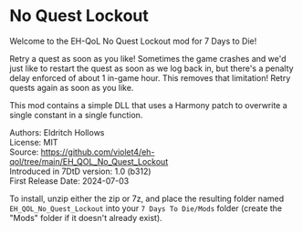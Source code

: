 
# No Quest Lockout

Welcome to the EH-QoL No Quest Lockout mod for 7 Days to Die!

Retry a quest as soon as you like! Sometimes the game crashes and we'd just like to restart the quest as soon as we log back in, but there's a penalty delay enforced of about 1 in-game hour. This removes that limitation! Retry quests again as soon as you like.

This mod contains a simple DLL that uses a Harmony patch to overwrite a single constant in a single function.

Authors: Eldritch Hollows  
License: MIT  
Source: https://github.com/violet4/eh-qol/tree/main/EH_QOL_No_Quest_Lockout  
Introduced in 7DtD version: 1.0 (b312)  
First Release Date: 2024-07-03  

To install, unzip either the zip or 7z, and place the resulting folder named `EH_QOL_No_Quest_Lockout` into your `7 Days To Die/Mods` folder (create the "Mods" folder if it doesn't already exist).
